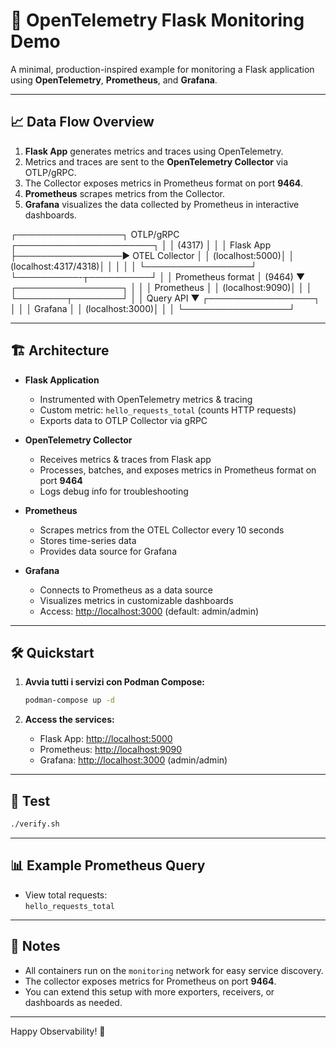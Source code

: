 # 🚀 OpenTelemetry Flask Monitoring Demo

A minimal, production-inspired example for monitoring a Flask application using **OpenTelemetry**, **Prometheus**, and **Grafana**.

---

## 📈 Data Flow Overview

1. **Flask App** generates metrics and traces using OpenTelemetry.
2. Metrics and traces are sent to the **OpenTelemetry Collector** via OTLP/gRPC.
3. The Collector exposes metrics in Prometheus format on port **9464**.
4. **Prometheus** scrapes metrics from the Collector.
5. **Grafana** visualizes the data collected by Prometheus in interactive dashboards.

┌─────────────────┐    OTLP/gRPC    ┌──────────────────────┐
│                 │    (4317)       │                      │
│   Flask App     ├─────────────────►  OTEL Collector      │
│ (localhost:5000)│                 │ (localhost:4317/4318)│
│                 │                 │                      │
└─────────────────┘                 └──────────-┬──────────┘
                                                │
                                                │ Prometheus format
                                                │ (9464)
                                                ▼
                                        ┌─────────────────┐
                                        │                 │
                                        │   Prometheus    │
                                        │ (localhost:9090)│
                                        │                 │
                                        └────────┬────────┘
                                                 │
                                                 │ Query API
                                                 ▼
                                        ┌─────────────────┐
                                        │                 │
                                        │    Grafana      │
                                        │ (localhost:3000)│
                                        │                 │
                                        └─────────────────┘


---

## 🏗️ Architecture

- **Flask Application**
  - Instrumented with OpenTelemetry metrics & tracing
  - Custom metric: `hello_requests_total` (counts HTTP requests)
  - Exports data to OTLP Collector via gRPC

- **OpenTelemetry Collector**
  - Receives metrics & traces from Flask app
  - Processes, batches, and exposes metrics in Prometheus format on port **9464**
  - Logs debug info for troubleshooting

- **Prometheus**
  - Scrapes metrics from the OTEL Collector every 10 seconds
  - Stores time-series data
  - Provides data source for Grafana

- **Grafana**
  - Connects to Prometheus as a data source
  - Visualizes metrics in customizable dashboards
  - Access: [http://localhost:3000](http://localhost:3000) (default: admin/admin)

---

## 🛠️ Quickstart

1. **Avvia tutti i servizi con Podman Compose:**
   ```sh
   podman-compose up -d
   ```

2. **Access the services:**
   - Flask App: [http://localhost:5000](http://localhost:5000)
   - Prometheus: [http://localhost:9090](http://localhost:9090)
   - Grafana: [http://localhost:3000](http://localhost:3000) (admin/admin)

---

## 🤹 Test
   ```sh
   ./verify.sh
   ```

---

## 📊 Example Prometheus Query

- View total requests:  
  `hello_requests_total`

---

## 📝 Notes
- All containers run on the `monitoring` network for easy service discovery.
- The collector exposes metrics for Prometheus on port **9464**.
- You can extend this setup with more exporters, receivers, or dashboards as needed.

---

Happy Observability! 🌈